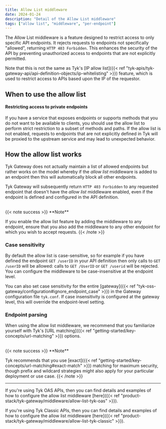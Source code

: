 ```yaml
---
title: Allow List middleware
date: 2024-01-24
description: "Detail of the Allow List middleware"
tags: ["allow list", "middleware", "per-endpoint"]
---
```


The Allow List middleware is a feature designed to restrict access to only specific API endpoints. It rejects requests to endpoints not specifically "allowed", returning `HTTP 403 Forbidden`. This enhances the security of the API by preventing unauthorized access to endpoints that are not explicitly permitted.

Note that this is not the same as Tyk's [IP allow list]({{< ref "tyk-apis/tyk-gateway-api/api-definition-objects/ip-whitelisting" >}}) feature, which is used to restrict access to APIs based upon the IP of the requestor.

## When to use the allow list

#### Restricting access to private endpoints

If you have a service that exposes endpoints or supports methods that you do not want to be available to clients, you should use the allow list to perform strict restriction to a subset of methods and paths. If the allow list is not enabled, requests to endpoints that are not explicitly defined in Tyk will be proxied to the upstream service and may lead to unexpected behavior.

## How the allow list works

Tyk Gateway does not actually maintain a list of allowed endpoints but rather works on the model whereby if the *allow list* middleware is added to an endpoint then this will automatically block all other endpoints.

Tyk Gateway will subsequently return `HTTP 403 Forbidden` to any requested endpoint that doesn't have the *allow list* middleware enabled, even if the endpoint is defined and configured in the API definition.

<br>
{{< note success >}}
**Note**

If you enable the allow list feature by adding the middleware to any endpoint, ensure that you also add the middleware to any other endpoint for which you wish to accept requests.
{{< /note >}}

### Case sensitivity

By default the allow list is case-sensitive, so for example if you have defined the endpoint `GET /userID` in your API definition then only calls to `GET /userID` will be allowed: calls to `GET /UserID` or `GET /userid` will be rejected. You can configure the middleware to be case-insensitive at the endpoint level.

You can also set case sensitivity for the entire [gateway]({{< ref "tyk-oss-gateway/configuration#ignore_endpoint_case" >}}) in the Gateway configuration file `tyk.conf`. If case insensitivity is configured at the gateway level, this will override the endpoint-level setting.

### Endpoint parsing

When using the allow list middleware, we recommend that you familiarize yourself with Tyk's [URL matching]({{< ref "getting-started/key-concepts/url-matching" >}}) options.

<br>
{{< note success >}}
**Note**  

Tyk recommends that you use [exact]({{< ref "getting-started/key-concepts/url-matching#exact-match" >}}) matching for maximum security, though prefix and wildcard strategies might also apply for your particular deployment or use case.
{{< /note >}}

<hr>

If you're using Tyk OAS APIs, then you can find details and examples of how to configure the allow list middleware [here]({{< ref "product-stack/tyk-gateway/middleware/allow-list-tyk-oas" >}}).

If you're using Tyk Classic APIs, then you can find details and examples of how to configure the allow list middleware [here]({{< ref "product-stack/tyk-gateway/middleware/allow-list-tyk-classic" >}}).

<!-- proposed "summary box" to be shown graphically on each middleware page
 ## Allow List middleware summary
  - The Allow List is an optional stage in Tyk's API Request processing chain, sitting between the [TBC]() and [TBC]() middleware.
  - The Allow List can be configured at the per-endpoint level within the API Definition and is supported by the API Designer within the Tyk Dashboard. 
 -->
